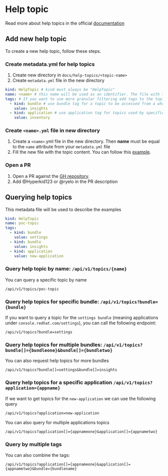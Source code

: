 # Help topic

Read more about help topics in the official [documentation](https://github.com/patternfly/patternfly-quickstarts/tree/main/packages/module#in-app--in-context-help-panel)


## Add new help topic

To create a new help topic, follow these steps.

### Create metadata.yml for help topics

1. Create new directory in `docs/help-topics/<topic-name>`
2. Create `metadata.yml` file in the new directory

```yml
kind: HelpTopic # kind must always be "HelpTopic"
name: <name> # this name will be used as an identifier. The file with the content must use the same name `new-topic.yml`
tags: # If you want to use more granular filtering add tags to the topic
  - kind: bundle # use bundle tag for a topic to be accessed from a whole bundle eg. console.redhat.com/insights
    value: insights
  - kind: application # use application tag for topics used by specific application
    value: inventory

```
### Create `<name>.yml` file in new directory

1. Create a `<name>`.yml file in the new directory. Then **name** must be equal to the `name` attribute from your `metadata.yml` file
2. Fill the new file with the topic content. You can follow this [example](https://github.com/patternfly/patternfly-quickstarts/tree/main/packages/module#example-help-topic-in-yaml-with-markdown-support-for-content-and-links).

### Open a PR

1. Open a PR against the [GH repository](https://github.com/RedHatInsights/quickstarts).
2. Add @Hyperkid123 or @ryelo in the PR description

## Querying help topics

This metadata file will be used to describe the examples

```yml
kind: HelpTopic
name: poc-topic
tags:
  - kind: bundle
    value: settings
  - kind: bundle
    value: insights
  - kind: application
    value: new-application
```

### Query help topic by name: `/api/v1/topics/{name}`

You can query a specific topic by name

```
/api/v1/topics/poc-topic
```

### Query help topics for specific bundle: `/api/v1/topics?bundle={bundle}`

If you want to query a topic for the `settings bundle` (meaning applications under `console.redhat.com/settings`), you can call the following endpoint:

```
/api/v1/topics?bundle=settings
``` 

### Query help topics for multiple bundles: `/api/v1/topics?bundle[]={bundleone}&bundle[]={bundletwo}`

You can also request help topics for more bundles
```
/api/v1/topics?bundle[]=settings&bundle[]=insights
```

### Query help topics for a specific application `/api/v1/topics?application={appname}`

If we want to get topics for the `new-application` we can use the following query

```
/api/v1/topics?application=new-application
```

You can also query for multiple applications topics

`/api/v1/topics?application[]={appnameone}&application[]={appnametwo}`

### Query by multiple tags

You can also combine the tags:
```
/api/v1/topics?application[]={appnameone}&application[]={appnametwo}&bundle={bundlename}
```
